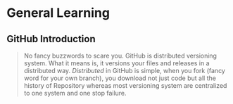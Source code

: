 # General Learning

## GitHub Introduction

> No fancy buzzwords to scare you. GitHub is distributed versioning system. What it means is, it versions your files and releases in a distributed way. _Distributed_ in GitHub is simple, when you fork (fancy word for your own branch), you download not just code but all the history of Repository whereas most versioning system are centralized to one system and one stop failure.



